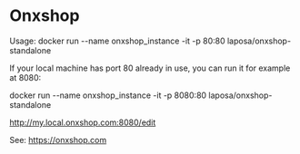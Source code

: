 # Onxshop 

Usage:
docker run --name onxshop_instance -it -p 80:80 laposa/onxshop-standalone

If your local machine has port 80 already in use, you can run it for example at 8080:

docker run --name onxshop_instance -it -p 8080:80 laposa/onxshop-standalone

http://my.local.onxshop.com:8080/edit

See:
https://onxshop.com


